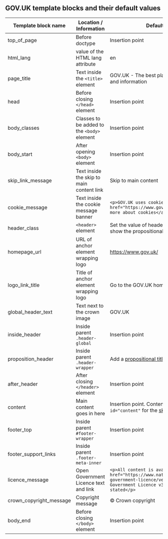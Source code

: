 ## GOV.UK template blocks and their default values

| Template block name       |  Location / Information                         |   Default template values
|---                        |---                                              |---
| top_of_page               | Before doctype                                  | Insertion point
| html_lang                 | value of the HTML lang attribute                | en
| page_title                | Text inside the `<title>` element               | GOV.UK - The best place to find government services and information
| head                      | Before closing `</head>` element                | Insertion point
| body_classes              | Classes to be added to the `<body>` element     | Insertion point
| body_start                | After opening `<body>` element                  | Insertion point
| skip_link_message         | Text inside the skip to main content link       | Skip to main content
| cookie_message            | Text inside the cookie message banner           | `<p>GOV.UK uses cookies to make the site simpler. <a href="https://www.gov.uk/help/cookies">Find out more about cookies</a></p>`
| header_class              | `<header>` element                              | Set the value of header_class to [with-proposition](https://github.com/alphagov/govuk_template/blob/master/docs/usage.md#propositional-title-and-navigation) to show the propositional navigation
| homepage_url              | URL of anchor element wrapping logo             | https://www.gov.uk/
| logo_link_title           | Title of anchor element wrapping logo           | Go to the GOV.UK homepage
| global_header_text        | Text next to the crown image                    | GOV.UK
| inside_header             | Inside parent `.header-global`                  | Insertion point
| proposition_header        | Inside parent `.header-wrapper`                 | Add a [propositional title and navigation links](https://github.com/alphagov/govuk_template/blob/master/docs/usage.md#propositional-title-and-navigation)
| after_header              | After closing `</header>` element               | Insertion point
| content                   | Main content goes in here                       | Insertion point. Content must be wrapped with `id="content"` for the [skiplink to work](docs/usage.md#skip-link).
| footer_top                | Inside parent `#footer-wrapper`                 | Insertion point
| footer_support_links      | Inside parent `.footer-meta-inner`              | Insertion point
| licence_message           | Open Government Licence text and link           | `<p>All content is available under the <a href="https://www.nationalarchives.gov.uk/doc/open-government-licence/version/3/" rel="license">Open Government Licence v3.0</a>, except where otherwise stated</p>`
| crown_copyright_message   | Copyright message                               | © Crown copyright
| body_end                  | Before closing `</body>` element                | Insertion point
